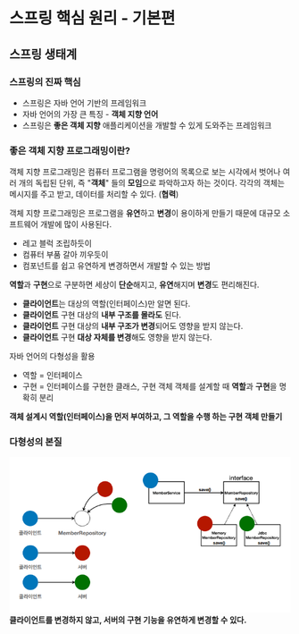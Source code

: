 # 스프링 핵심 원리 - 기본편

## 스프링 생태계

### 스프링의 진짜 핵심

- 스프링은 자바 언어 기반의 프레임워크
- 자바 언어의 가장 큰 특징 - **객체 지향 언어**
- 스프링은 **좋은 객체 지향** 애플리케이션을 개발할 수 
  있게 도와주는 프레임워크

### 좋은 객체 지향 프로그래밍이란?

객체 지향 프로그래밍은 컴퓨터 프로그램을 명령어의 목록으로 
보는 시각에서 벗어나 여러 개의 독립된 단위, 즉 "**객체**"
들의 **모임**으로 파악하고자 하는 것이다. 각각의 객체는 
메시지를 주고 받고, 데이터를 처리할 수 있다. (**협력**)

객체 지향 프로그래밍은 프로그램을 **유연**하고 **변경**이 
용이하게 만들기 때문에 대규모 소프트웨어 개발에 많이 사용된다.
- 레고 블럭 조립하듯이
- 컴퓨터 부품 갈아 끼우듯이
- 컴포넌트를 쉽고 유연하게 변경하면서 개발할 수 있는 방법 

**역할**과 **구현**으로 구분하면 세상이 **단순**해지고, 
**유연**해지며 **변경**도 편리해진다.
- **클라이언트**는 대상의 역할(인터페이스)만 알면 된다.
- **클라이언트** 구현 대상의 **내부 구조를 몰라도** 된다. 
- **클라이언트** 구현 대상의 **내부 구조가 변경**되어도 영향을 받지 않는다.
- **클라이언트** 구현 **대상 자체를 변경**해도 영향을 받지 않는다.

자바 언어의 다형성을 활용
- 역할 = 인터페이스
- 구현 = 인터페이스를 구현한 클래스, 구현 객체 
객체를 설계할 때 **역할**과 **구현**을 명확히 분리

**객체 설계시 역할(인터페이스)을 먼저 부여하고, 그 역할을 수행
하는 구현 객체 만들기**


### 다형성의 본질
![img.png](img.png)
**클라이언트를 변경하지 않고, 서버의 구현 기능을 유연하게 변경할 수 있다.**
